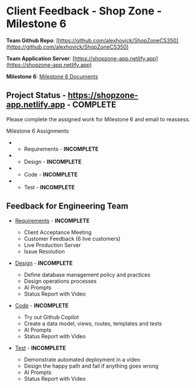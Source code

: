 # Client Feedback - Shop Zone - Milestone 6

**Team Github Repo**:  [https://github.com/alexhovick/ShopZoneCS350](https://github.com/alexhovick/ShopZoneCS350)

**Team Application Server**:  [https://shopzone-app.netlify.app](https://shopzone-app.netlify.app)

**Milestone 6**: [Milestone 6 Documents](https://github.com/alexhovick/ShopZoneCS350/tree/main/Documents/Milestone-6)


## Project Status - https://shopzone-app.netlify.app - **COMPLETE**

Please complete the assigned work for Milestone 6 and email to reassess.

Milestone 6 Assignments

*  - Requirements  - **INCOMPLETE**
*  - Design        - **INCOMPLETE**
*  - Code          - **INCOMPLETE**
*  - Test          - **INCOMPLETE**


## Feedback for Engineering Team

* [Requirements](https://github.com/alexhovick/ShopZoneCS350/tree/main/Documents/Milestone-6/Requirements) - **INCOMPLETE**
    * Client Acceptance Meeting
    * Customer Feedback (6 live customers)
    * Live Production Server
    * Issue Resolution

* [Design](https://github.com/alexhovick/ShopZoneCS350/tree/main/Documents/Milestone-6/Design) - **INCOMPLETE**
    * Define database management policy and practices
    * Design operations processes
    * AI Prompts
    * Status Report with Video

* [Code](https://github.com/alexhovick/ShopZoneCS350/tree/main/Documents/Milestone-6/Code) - **INCOMPLETE**
    * Try out Github Copilot
    * Create a data model, views, routes, templates and tests
    * AI Prompts
    * Status Report with Video

* [Test](https://github.com/alexhovick/ShopZoneCS350/tree/main/Documents/Milestone-6/Test) - **INCOMPLETE**
    * Demonstrate automated deployment in a video
    * Design the happy path and fail if anything goes wrong
    * AI Prompts
    * Status Report with Video
